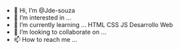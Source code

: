 - 👋 Hi, I’m @Jde-souza
- 👀 I’m interested in ...
- 🌱 I’m currently learning ... HTML CSS JS Desarrollo Web
- 💞️ I’m looking to collaborate on ...
- 📫 How to reach me ...

<!---
Jde-souza/Jde-souza is a ✨ special ✨ repository because its `README.md` (this file) appears on your GitHub profile.
You can click the Preview link to take a look at your changes.
--->
